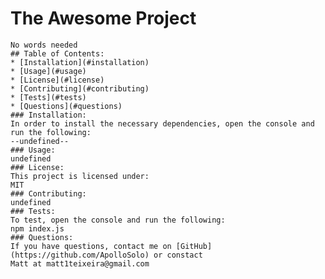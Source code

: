 # The Awesome Project
    No words needed
    ## Table of Contents:
    * [Installation](#installation)
    * [Usage](#usage)
    * [License](#license)
    * [Contributing](#contributing)
    * [Tests](#tests)
    * [Questions](#questions)
    ### Installation:
    In order to install the necessary dependencies, open the console and run the following:
    --undefined--
    ### Usage:
    undefined
    ### License:
    This project is licensed under:
    MIT
    ### Contributing:
    undefined
    ### Tests:
    To test, open the console and run the following:
    npm index.js
    ### Questions:
    If you have questions, contact me on [GitHub](https://github.com/ApolloSolo) or constact
    Matt at matt1teixeira@gmail.com
    